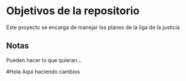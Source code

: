 # Objetivos de la repositorio

Este proyecto se encarga de manejar los planes de la liga de la justicia


## Notas
Pueden hacer lo que quieran...

#Hola 
Aqui haciendo cambios
